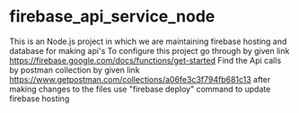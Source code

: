 # firebase_api_service_node
This is an Node.js project in which we are maintaining firebase hosting and database for making api's
To configure this project go through by given link https://firebase.google.com/docs/functions/get-started
Find the Api calls by postman collection by given link https://www.getpostman.com/collections/a06fe3c3f794fb681c13
after making changes to the files use "firebase deploy" command to update firebase hosting
